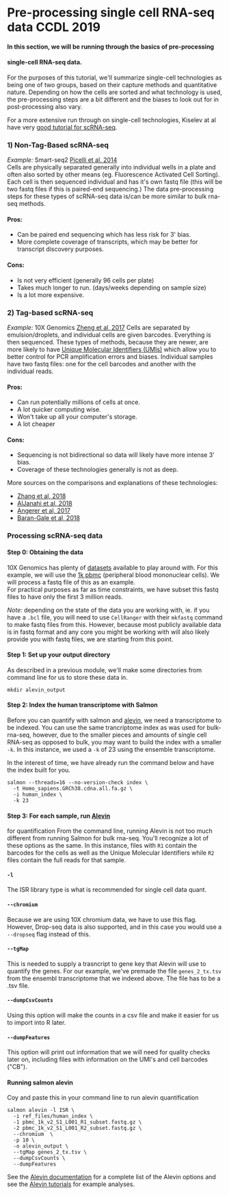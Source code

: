 # Pre-processing single cell RNA-seq data **CCDL 2019**

#### In this section, we will be running through the basics of pre-processing 
#### single-cell RNA-seq data.

For the purposes of this tutorial, we'll summarize single-cell technologies as
being one of two groups, based on their capture methods and quantitative nature.
Depending on how the cells are sorted and what technology is used, the pre-processing steps are a bit different and the biases to look out for in post-processing also vary.

For a more extensive run through on single-cell technologies,
Kiselev at al have very [good tutorial for scRNA-seq](https://hemberg-lab.github.io/scRNA.seq.course/introduction-to-single-cell-rna-seq.html#experimental-methods).

### 1) Non-Tag-Based scRNA-seq
*Example:* Smart-seq2 [Picelli et al, 2014](https://www.nature.com/articles/nprot.2014.006)  
Cells are physically separated generally into individual wells in a plate and
often also sorted by other means (eg. Fluorescence Activated Cell Sorting).
Each cell is then sequenced individual and has it's own fastq file (this will be two fastq files if this is paired-end sequencing.)
The data pre-processing steps for these types of scRNA-seq data is/can be more similar to
bulk rna-seq methods.

#### Pros:  
- Can be paired end sequencing which has less risk for 3' bias.  
- More complete coverage of transcripts, which may be better for transcript
discovery purposes.   

#### Cons:  
- Is not very efficient (generally 96 cells per plate)  
- Takes much longer to run. (days/weeks depending on sample size) 
- Is a lot more expensive.  

### 2) Tag-based scRNA-seq
*Example:* 10X Genomics [Zheng et al, 2017](https://www.ncbi.nlm.nih.gov/pubmed/28091601)
Cells are separated by emulsion/droplets, and individual cells are given barcodes.
Everything is then sequenced.
These types of methods, because they are newer, are more likely to have 
[Unique Molecular Identifiers (UMIs)](http://www.nature.com/doifinder/10.1038/nmeth.2772) 
which allow you to better control for PCR amplification errors and biases.
Individual samples have two fastq files: one for the cell barcodes
and another with the individual reads.

#### Pros:  
- Can run potentially millions of cells at once.   
- A lot quicker computing wise.  
- Won't take up all your computer's storage.  
- A lot cheaper  

#### Cons:  
- Sequencing is not bidirectional so data will likely have more intense 3' bias.  
- Coverage of these technologies generally is not as deep.  

More sources on the comparisons and explanations of these technologies:  
- [Zhang et al, 2018](https://doi.org/10.1016/j.molcel.2018.10.020)
- [AlJanahi et al, 2018](https://doi.org/10.1016/j.omtm.2018.07.003)
- [Angerer et al, 2017](http://dx.doi.org/10.1016/j.coisb.2017.07.004)
- [Baran-Gale et al, 2018](https://doi.org/10.1093/bfgp/elx035)

### Processing scRNA-seq data

#### Step 0: Obtaining the data
10X Genomics has plenty of [datasets](https://support.10xgenomics.com/single-cell-gene-expression/datasets)
available to play around with.
For this example, we will use the [1k pbmc](https://support.10xgenomics.com/single-cell-gene-expression/datasets/3.0.0/pbmc_1k_v2)
(peripheral blood mononuclear cells).
We will process a fastq file of this as an example.  
For practical purposes as far as time constraints, we have subset this fastq files
to have only the first 3 million reads.

*Note*: depending on the state of the data you are working with, ie. if you have
a `.bcl` file, you will need to use `CellRanger` with their `mkfastq` command to
make fastq files from this.
However, because most publicly available data is in fastq format and any
core you might be working with will also likely provide you with fastq files,
we are starting from this point.  

#### Step 1: Set up your output directory
As described in a previous module, we'll make some directories from command line
for us to store these data in.
```
mkdir alevin_output  
```

#### Step 2: Index the human transcriptome with Salmon
Before you can quantify with salmon and 
[alevin](https://www.biorxiv.org/content/10.1101/335000v2), we need a transcriptome
to be indexed.
You can use the same trancriptome index as was used for bulk-rna-seq, however,
due to the smaller pieces and amounts of single cell RNA-seq as opposed to bulk,
you may want to build the index with a smaller `-k`.
In this instance, we used a `-k` of 23 using the ensemble transcriptome.
  
In the interest of time, we have already run the command below and have the index 
built for you.
```
salmon --threads=16 --no-version-check index \
  -t Homo_sapiens.GRCh38.cdna.all.fa.gz \
  -i human_index \
  -k 23
```

#### Step 3: For each sample, run [Alevin](https://www.biorxiv.org/content/10.1101/335000v2) 
for quantification
From the command line, running Alevin is not too much different from running
Salmon for bulk rna-seq. You'll recognize a lot of these options as the same.
In this instance, files with `R1` contain the barcodes for the cells as well as
the Unique Molecular Identifiers while `R2` files contain the full reads for that sample.  
  
#### `-l`
The ISR library type is what is recommended for single cell data quant. 
  
#### `--chromium`
Because we are using 10X chromium data, we have to use this flag. However, 
Drop-seq data is also supported, and in this case you would use a `--dropseq` 
flag instead of this.
  
#### `--tgMap`
This is needed to supply a trasncript to gene key that Alevin will use to 
quantify the genes. For our example, we've premade the file `genes_2_tx.tsv` from
the ensembl transcriptome that we indexed above. The file has to be a .tsv file. 
  
#### `--dumpCsvCounts` 
Using this option will make the counts in a csv file and make it easier for us to
import into R later. 
  
#### `--dumpFeatures` 
This option will print out information that we will need for quality checks
later on, including files with information on the UMI's and cell barcodes ("CB").  
  
#### Running salmon alevin 
Coy and paste this in your command line to run alevin quantification
```
salmon alevin -l ISR \
  -i ref_files/human_index \
  -1 pbmc_1k_v2_S1_L001_R1_subset.fastq.gz \
  -2 pbmc_1k_v2_S1_L001_R2_subset.fastq.gz \
  --chromium  \
  -p 10 \
  -o alevin_output \
  --tgMap genes_2_tx.tsv \
  --dumpCsvCounts \
  --dumpFeatures
```

See the [Alevin documentation](https://salmon.readthedocs.io/en/latest/alevin.html)
for a complete list of the Alevin options and see the [Alevin tutorials](https://combine-lab.github.io/alevin-tutorial/2018/running-alevin/)
for example analyses.
  
